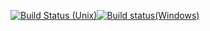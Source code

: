  [![Build Status (Unix)](https://travis-ci.org/rustybru/caramel.svg?branch=master)](https://travis-ci.org/rustybru/caramel)[![Build status(Windows)](https://ci.appveyor.com/api/projects/status/x1lts5k35es551av/branch/master?svg=true)](https://ci.appveyor.com/project/rustybru/caramel/branch/master)
